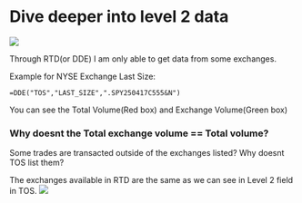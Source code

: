 # Dive deeper into level 2 data

![](https://github.com/user-attachments/assets/9a82789f-4fbe-4906-b34d-0823608c6fc4)

Through RTD(or DDE) I am only able to get data from some exchanges.

Example for NYSE Exchange Last Size:

```=DDE("TOS","LAST_SIZE",".SPY250417C555&N")```

You can see the Total Volume(Red box) and Exchange Volume(Green box)

### Why doesnt the Total exchange volume == Total volume?

Some trades are transacted outside of the exchanges listed? Why doesnt TOS list them?

The exchanges available in RTD are the same as we can see in Level 2 field in TOS.
![](https://github.com/user-attachments/assets/0a0a4346-5948-486d-b5ed-7067526772db)


